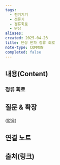 ```yaml
---
tags:
  - 전기기기
  - 정류기
  - 정류회로
  - 단상
aliases: 
created: 2025-04-23
title: 단상 반파 정류 회로
note-type: COMMON
completed: false
---
```


## 내용(Content)

### 정류 회로




## 질문 & 확장

(없음)

## 연결 노트

## 출처(링크)

